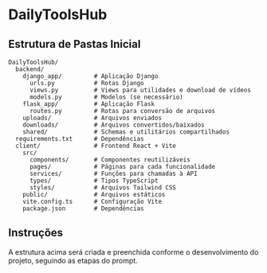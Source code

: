 # DailyToolsHub

## Estrutura de Pastas Inicial

```
DailyToolsHub/
  backend/
    django_app/         # Aplicação Django
      urls.py           # Rotas Django
      views.py          # Views para utilidades e download de vídeos
      models.py         # Modelos (se necessário)
    flask_app/          # Aplicação Flask
      routes.py         # Rotas para conversão de arquivos
    uploads/            # Arquivos enviados
    downloads/          # Arquivos convertidos/baixados
    shared/             # Schemas e utilitários compartilhados
  requirements.txt      # Dependências
  client/               # Frontend React + Vite
    src/
      components/       # Componentes reutilizáveis
      pages/            # Páginas para cada funcionalidade
      services/         # Funções para chamadas à API
      types/            # Tipos TypeScript
      styles/           # Arquivos Tailwind CSS
    public/             # Arquivos estáticos
    vite.config.ts      # Configuração Vite
    package.json        # Dependências
```

## Instruções

A estrutura acima será criada e preenchida conforme o desenvolvimento do projeto, seguindo as etapas do prompt. 